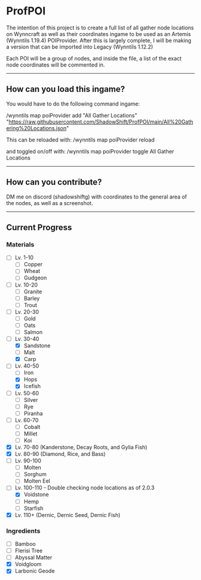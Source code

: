 # ProfPOI

The intention of this project is to create a full list of all gather node locations on Wynncraft as well as their coordinates ingame to be used as an Artemis (Wynntils 1.19.4) POIProvider.
After this is largely complete, I will be making a version that can be imported into Legacy (Wynntils 1.12.2)

Each POI will be a group of nodes, and inside the file, a list of the exact node coordinates will be commented in.
***
## How can you load this ingame?


You would have to do the following command ingame:

/wynntils map poiProvider add "All Gather Locations" "https://raw.githubusercontent.com/ShadowShift/ProfPOI/main/All%20Gathering%20Locations.json"

This can be reloaded with: /wynntils map poiProvider reload

and toggled on/off with: /wynntils map poiProvider toggle All Gather Locations
***
## How can you contribute?


DM me on discord (shadowshiftg) with coordinates to the general area of the nodes, as well as a screenshot.

***
## Current Progress

### Materials
- [ ] Lv. 1-10
    - [ ] Copper
    - [ ] Wheat
    - [ ] Gudgeon
- [ ] Lv. 10-20
    - [ ] Granite
    - [ ] Barley
    - [ ] Trout
- [ ] Lv. 20-30
    - [ ] Gold
    - [ ] Oats
    - [ ] Salmon
- [ ] Lv. 30-40
    - [x] Sandstone
    - [ ] Malt
    - [x] Carp
- [ ] Lv. 40-50
    - [ ] Iron
    - [x] Hops
    - [x] Icefish
- [ ] Lv. 50-60
    - [ ] Silver
    - [ ] Rye
    - [ ] Piranha
- [ ] Lv. 60-70
    - [ ] Cobalt
    - [ ] Millet
    - [ ] Koi
- [x] Lv. 70-80 (Kanderstone, Decay Roots, and Gylia Fish)
- [x] Lv. 80-90 (Diamond, Rice, and Bass)
- [ ] Lv. 90-100
    - [ ] Molten
    - [ ] Sorghum
    - [ ] Molten Eel
- [ ] Lv. 100-110 - Double checking node locations as of 2.0.3
    - [x] Voidstone
    - [ ] Hemp
    - [ ] Starfish
- [x] Lv. 110+ (Dernic, Dernic Seed, Dernic Fish)

### Ingredients
- [ ] Bamboo
- [ ] Flerisi Tree
- [ ] Abyssal Matter
- [x] Voidgloom
- [x] Larbonic Geode
